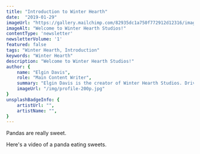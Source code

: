 ```yaml
---
title: "Introduction to Winter Hearth"
date:  "2019-01-29"
imageUrl: "https://gallery.mailchimp.com/82935dc1a750f772912d12316/images/5f1b1e09-225e-4503-bd60-c01cf9fbe24c.jpg"
imageAlt: "Welcome to Winter Hearth Studios!"
contentType: 'newsletter'
newsletterVolume: '1'
featured: false
tags: "Winter Hearth, Introduction"
keywords: "Winter Hearth"
description: "Welcome to Winter Hearth Studios!"
author: {
    name: "Elgin Davis",
    role: "Main Content Writer",
    summary: "Elgin Davis is the creator of Winter Hearth Studios. Driven by a passionate spirit and boundless curiosity, Davis' work seeks to explore the depths of humanity and what it might look like to live a hyper-meaningful existence here on earth.",
    imageUrl: "/img/profile-200p.jpg" 
}
unsplashBadgeInfo: {
    artistUrl: "",
    artistName: "",
}
---
```


Pandas are really sweet.

Here's a video of a panda eating sweets.


